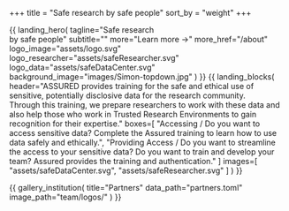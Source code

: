 +++
title = "Safe research by safe people"
sort_by = "weight"
+++

{{
  landing_hero(
    tagline="Safe research<br>by safe people"
    subtitle=""
    more="Learn more &rarr;"
    more_href="/about"
    logo_image="assets/logo.svg"
    logo_researcher="assets/safeResearcher.svg"
    logo_data="assets/safeDataCenter.svg"
    background_image="images/Simon-topdown.jpg"
  )
}}
{{
  landing_blocks(
    header="ASSURED provides training for the safe and ethical use of sensitive, potentially disclosive data for the research community.<br>Through this training, we prepare researchers to work with these data and also help those who work in Trusted Research Environments to gain recognition for their expertise."
    boxes=[
      "Accessing / Do you want to access sensitive data? Complete the Assured training to learn how to use data safely and ethically.",
      "Providing Access / Do you want to streamline the access to your sensitive data? Do you want to train and develop your team? Assured provides the training and authentication."
    ]
    images=[
      "assets/safeDataCenter.svg",
      "assets/safeResearcher.svg"
    ]
  )
}}

{{
  gallery_institution(
    title="Partners"
    data_path="partners.toml"
    image_path="team/logos/"
  )
}}

